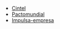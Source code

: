 * [Cintel](https://cintel.co/la-sostenibilidad-en-el-sector-tic-un-desafio-y-una-oportunidad-para-los-c-levels/)
* [Pactomundial](https://www.pactomundial.org/noticia/la-sostenibilidad-empresarial-desde-las-siglas-asg-o-esg/)
* [Impulsa-empresa](https://www.impulsa-empresa.es/diccionario/stakeholder/)
